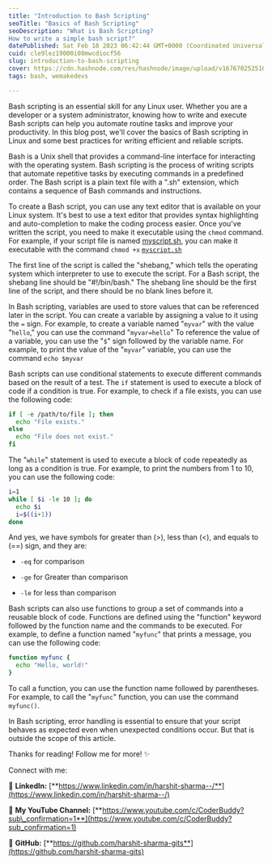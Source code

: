 ```yaml
---
title: "Introduction to Bash Scripting"
seoTitle: "Basics of Bash Scripting"
seoDescription: "What is Bash Scripting?
How to write a simple bash script?"
datePublished: Sat Feb 18 2023 06:42:44 GMT+0000 (Coordinated Universal Time)
cuid: cle9lez19000i08mwcdiocf56
slug: introduction-to-bash-scripting
cover: https://cdn.hashnode.com/res/hashnode/image/upload/v1676702525102/74e40170-b0bd-4058-9da9-203738dfe340.jpeg
tags: bash, wemakedevs

---
```


Bash scripting is an essential skill for any Linux user. Whether you are a developer or a system administrator, knowing how to write and execute Bash scripts can help you automate routine tasks and improve your productivity. In this blog post, we'll cover the basics of Bash scripting in Linux and some best practices for writing efficient and reliable scripts.

Bash is a Unix shell that provides a command-line interface for interacting with the operating system. Bash scripting is the process of writing scripts that automate repetitive tasks by executing commands in a predefined order. The Bash script is a plain text file with a ".sh" extension, which contains a sequence of Bash commands and instructions.

To create a Bash script, you can use any text editor that is available on your Linux system. It's best to use a text editor that provides syntax highlighting and auto-completion to make the coding process easier. Once you've written the script, you need to make it executable using the `chmod` command. For example, if your script file is named [myscript.sh](http://myscript.sh), you can make it executable with the command `chmod +x` [`myscript.sh`](http://myscript.sh)

The first line of the script is called the "shebang," which tells the operating system which interpreter to use to execute the script. For a Bash script, the shebang line should be "#!/bin/bash." The shebang line should be the first line of the script, and there should be no blank lines before it.

In Bash scripting, variables are used to store values that can be referenced later in the script. You can create a variable by assigning a value to it using the `=` sign. For example, to create a variable named "`myvar`" with the value "`hello`," you can use the command "`myvar=hello`" To reference the value of a variable, you can use the "`$`" sign followed by the variable name. For example, to print the value of the "`myvar`" variable, you can use the command `echo $myvar`

Bash scripts can use conditional statements to execute different commands based on the result of a test. The `if` statement is used to execute a block of code if a condition is true. For example, to check if a file exists, you can use the following code:

```bash
if [ -e /path/to/file ]; then
  echo "File exists."
else
  echo "File does not exist."
fi
```

The "`while`" statement is used to execute a block of code repeatedly as long as a condition is true. For example, to print the numbers from 1 to 10, you can use the following code:

```bash
i=1
while [ $i -le 10 ]; do
  echo $i
  i=$((i+1))
done
```

And yes, we have symbols for greater than (&gt;), less than (&lt;), and equals to (==) sign, and they are:

* `-eq` for comparison
    
* `-ge` for Greater than comparison
    
* `-le` for less than comparison
    

Bash scripts can also use functions to group a set of commands into a reusable block of code. Functions are defined using the "function" keyword followed by the function name and the commands to be executed. For example, to define a function named "`myfunc`" that prints a message, you can use the following code:

```bash
function myfunc {
  echo "Hello, world!"
}
```

To call a function, you can use the function name followed by parentheses. For example, to call the "`myfunc`" function, you can use the command `myfunc()`.

In Bash scripting, error handling is essential to ensure that your script behaves as expected even when unexpected conditions occur. But that is outside the scope of this article.

Thanks for reading! Follow me for more! ✨

Connect with me:

🔗 **LinkedIn:** [**https://www.linkedin.com/in/harshit-sharma--/**](https://www.linkedin.com/in/harshit-sharma--/)

🔗 **My YouTube Channel:** [**https://www.youtube.com/c/CoderBuddy?sub\_confirmation=1**](https://www.youtube.com/c/CoderBuddy?sub_confirmation=1)

🔗 **GitHub:** [**https://github.com/harshit-sharma-gits**](https://github.com/harshit-sharma-gits)